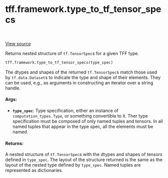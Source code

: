 <div itemscope itemtype="http://developers.google.com/ReferenceObject">
<meta itemprop="name" content="tff.framework.type_to_tf_tensor_specs" />
<meta itemprop="path" content="Stable" />
</div>

# tff.framework.type_to_tf_tensor_specs

<table class="tfo-notebook-buttons tfo-api" align="left">
</table>

<a target="_blank" href="http://github.com/tensorflow/federated/tree/master/tensorflow_federated/python/core/impl/type_utils.py">View
source</a>

Returns nested structure of `tf.TensorSpec`s for a given TFF type.

```python
tff.framework.type_to_tf_tensor_specs(type_spec)
```

<!-- Placeholder for "Used in" -->

The dtypes and shapes of the returned `tf.TensorSpec`s match those used by
`tf.data.Dataset`s to indicate the type and shape of their elements. They can be
used, e.g., as arguments in constructing an iterator over a string handle.

#### Args:

*   <b>`type_spec`</b>: Type specification, either an instance of
    `computation_types.Type`, or something convertible to it. Ther type
    specification must be composed of only named tuples and tensors. In all
    named tuples that appear in the type spec, all the elements must be named.

#### Returns:

A nested structure of `tf.TensorSpec`s with the dtypes and shapes of tensors
defined in `type_spec`. The layout of the structure returned is the same as the
layout of the nested type defined by `type_spec`. Named tuples are represented
as dictionaries.
